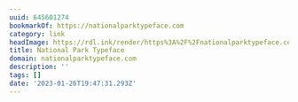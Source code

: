 ```yaml
---
uuid: 645601274
bookmarkOf: https://nationalparktypeface.com
category: link
headImage: https://rdl.ink/render/https%3A%2F%2Fnationalparktypeface.com
title: National Park Typeface
domain: nationalparktypeface.com
description: ''
tags: []
date: '2023-01-26T19:47:31.293Z'
---
```



